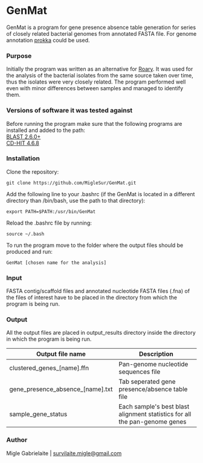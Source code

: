 # GenMat

GenMat is a program for gene presence absence table generation for series of closely related bacterial genomes from annotated FASTA file. For genome annotation [prokka](https://github.com/tseemann/prokka) could be used.

### Purpose

Initially the program was written as an alternative for [Roary](http://sanger-pathogens.github.io/Roary/). It was used for the analysis of the bacterial isolates from the same source taken over time, thus the isolates were very closely related. The program performed well even with minor differences between samples and managed to identify them. 

### Versions of software it was tested against

Before running the program make sure that the following programs are installed and added to the path: <br/>
[BLAST 2.6.0+](https://blast.ncbi.nlm.nih.gov/Blast.cgi?CMD=Web&PAGE_TYPE=BlastDocs&DOC_TYPE=Download) <br/>
[CD-HIT 4.6.8](http://weizhongli-lab.org/cd-hit/) <br/>

### Installation

Clone the repository:
```shell
git clone https://github.com/MigleSur/GenMat.git
```

Add the following line to your .bashrc (if the GenMat is located in a different directory than /bin/bash, use the path to that directory):
```shell
export PATH=$PATH:/usr/bin/GenMat
```

Reload the .bashrc file by running:
```shell
source ~/.bash
```

To run the program move to the folder where the output files should be produced and run:
```
GenMat [chosen name for the analysis]
```

### Input

FASTA contig/scaffold files and annotated nucleotide FASTA files (.fna) of the files of interest have to be placed in the directory from which the program is being run. 

### Output

All the output files are placed in output_results directory inside the directory in which the program is being run. <br/>

Output file name | Description
------------ | -------------
clustered_genes_[name].ffn | Pan-genome nucleotide sequences file
gene_presence_absence_[name].txt | Tab seperated gene presence/absence table file
sample_gene_status | Each sample's best blast alignment statistics for all the pan-genome genes

### Author

Migle Gabrielaite | survilaite.migle@gmail.com


